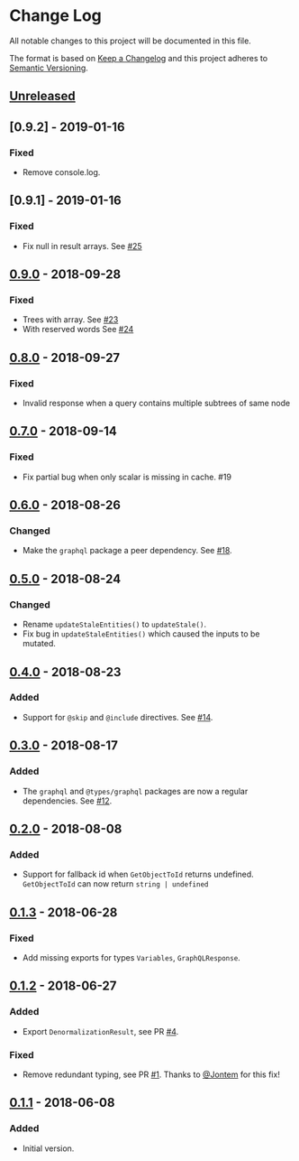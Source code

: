 # Change Log

All notable changes to this project will be documented in this file.

The format is based on [Keep a Changelog](http://keepachangelog.com/)
and this project adheres to [Semantic Versioning](http://semver.org/).

## [Unreleased]

## [0.9.2] - 2019-01-16

### Fixed

- Remove console.log.

## [0.9.1] - 2019-01-16

### Fixed

- Fix null in result arrays. See [#25](https://github.com/dividab/gql-cache/pull/25)

## [0.9.0] - 2018-09-28

### Fixed

- Trees with array. See [#23](https://github.com/dividab/gql-cache/pull/23)
- With reserved words See [#24](https://github.com/dividab/gql-cache/pull/24)

## [0.8.0] - 2018-09-27

### Fixed

- Invalid response when a query contains multiple subtrees of same node

## [0.7.0] - 2018-09-14

### Fixed

- Fix partial bug when only scalar is missing in cache. #19

## [0.6.0] - 2018-08-26

### Changed

- Make the `graphql` package a peer dependency. See [#18](https://github.com/dividab/gql-cache/pull/18).

## [0.5.0] - 2018-08-24

### Changed

- Rename `updateStaleEntities()` to `updateStale()`.
- Fix bug in `updateStaleEntities()` which caused the inputs to be mutated.

## [0.4.0] - 2018-08-23

### Added

- Support for `@skip` and `@include` directives. See [#14](https://github.com/dividab/gql-cache/issues/14).

## [0.3.0] - 2018-08-17

### Added

- The `graphql` and `@types/graphql` packages are now a regular dependencies. See [#12](https://github.com/dividab/gql-cache/issues/12).

## [0.2.0] - 2018-08-08

### Added

- Support for fallback id when `GetObjectToId` returns undefined. `GetObjectToId` can now return `string | undefined`

## [0.1.3] - 2018-06-28

### Fixed

- Add missing exports for types `Variables`, `GraphQLResponse`.

## [0.1.2] - 2018-06-27

### Added

- Export `DenormalizationResult`, see PR [#4](https://github.com/dividab/gql-cache/pull/4).

### Fixed

- Remove redundant typing, see PR [#1](https://github.com/dividab/gql-cache/pull/1). Thanks to [@Jontem](https://github.com/Jontem) for this fix!

## [0.1.1] - 2018-06-08

### Added

- Initial version.

[unreleased]: https://github.com/dividab/gql-cache/compare/v0.9.0...master
[0.9.0]: https://github.com/dividab/gql-cache/compare/v0.8.0...v0.9.0
[0.8.0]: https://github.com/dividab/gql-cache/compare/v0.7.0...v0.8.0
[0.7.0]: https://github.com/dividab/gql-cache/compare/v0.6.0...v0.7.0
[0.6.0]: https://github.com/dividab/gql-cache/compare/v0.5.0...v0.6.0
[0.5.0]: https://github.com/dividab/gql-cache/compare/v0.4.0...v0.5.0
[0.4.0]: https://github.com/dividab/gql-cache/compare/v0.3.0...v0.4.0
[0.3.0]: https://github.com/dividab/gql-cache/compare/v0.2.0...v0.3.0
[0.2.0]: https://github.com/dividab/gql-cache/compare/v0.1.3...v0.2.0
[0.1.3]: https://github.com/dividab/gql-cache/compare/v0.1.2...v0.1.3
[0.1.2]: https://github.com/dividab/gql-cache/compare/v0.1.1...v0.1.2
[0.1.1]: https://github.com/dividab/gql-cache/compare/v0.1.0...v0.1.1
